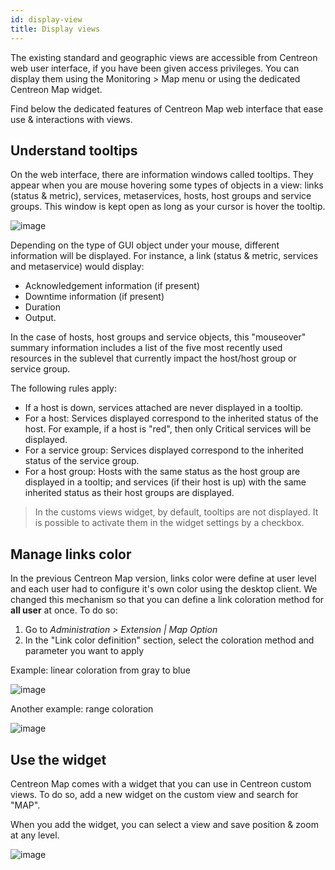 ```yaml
---
id: display-view
title: Display views
---
```


The existing standard and geographic views are accessible from Centreon web user
interface, if you have been given access privileges. You can display them using
the Monitoring \> Map menu or using the dedicated Centreon Map widget.

Find below the dedicated features of Centreon Map web interface that ease use &
interactions with views.

## Understand tooltips

On the web interface, there are information windows called tooltips. They appear
when you are mouse hovering some types of objects in a view: links (status &
metric), services, metaservices, hosts, host groups and service groups. This
window is kept open as long as your cursor is hover the tooltip.

![image](assets/graph-views/tooltips.gif)

Depending on the type of GUI object under your mouse, different information will
be displayed. For instance, a link (status & metric, services and metaservice)
would display:

  - Acknowledgement information (if present)
  - Downtime information (if present)
  - Duration
  - Output.

In the case of hosts, host groups and service objects, this "mouseover" summary
information includes a list of the five most recently used resources in the
sublevel that currently impact the host/host group or service group.

The following rules apply:

  - If a host is down, services attached are never displayed in a tooltip.
  - For a host: Services displayed correspond to the inherited status of the
    host. For example, if a host is "red", then only Critical services will be
    displayed.
  - For a service group: Services displayed correspond to the inherited status
    of the service group.
  - For a host group: Hosts with the same status as the host group are displayed
    in a tooltip; and services (if their host is up) with the same inherited
    status as their host groups are displayed.

> In the customs views widget, by default, tooltips are not displayed. It is
> possible to activate them in the widget settings by a checkbox.

## Manage links color

In the previous Centreon Map version, links color were define at user level and
each user had to configure it's own color using the desktop client. We changed
this mechanism so that you can define a link coloration method for **all user**
at once. To do so:

1.  Go to *Administration \> Extension | Map Option*
2.  In the "Link color definition" section, select the coloration method and
    parameter you want to apply

Example: linear coloration from gray to blue

![image](assets/graph-views/links_color_1.png)

Another example: range coloration

![image](assets/graph-views/links_color_2.png)

## Use the widget

Centreon Map comes with a widget that you can use in Centreon custom views. To
do so, add a new widget on the custom view and search for "MAP".

When you add the widget, you can select a view and save position & zoom at any
level.

![image](assets/graph-views/widget.png)
